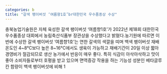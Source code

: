 ```yaml
---
categories: b
title: "갈색 팽이버섯 ‘여름향1호’br대한민국 우수품종상 수상"
---
```

충북농업기술원은 자체 육성한 갈색 팽이버섯 ‘여름향1호’가 2022년 제18회 대한민국우수품종상 대회에서 농림축산식품부 장관상을 수상했다고 밝혔다.농기원에 따르면 이번에 수상한 갈색 팽이버섯 ‘여름향1호’는 연한 갈색의 색깔을 띠며 백색 팽이버섯 재배온도인 4~8℃보다 높은 8~16℃에서도 생육이 가능하고 재배기간이 20일 이상 짧아 경영비가 절감되므로 생산 농가에서 반응이 매우 좋다. 특히 식감이 아삭아삭하고 맛이 좋아 소비자들로부터 호평을 받고 있으며 면역증강 작용을 하는 기능성 성분인 베타글루칸 함량이 백색 팽이버섯에 비해 1